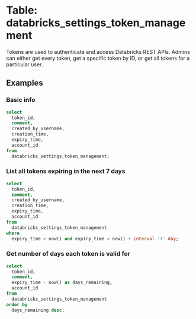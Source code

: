 # Table: databricks_settings_token_management

Tokens are used to authenticate and access Databricks REST APIs. Admins can either get every token, get a specific token by ID, or get all tokens for a particular user.

## Examples

### Basic info

```sql
select
  token_id,
  comment,
  created_by_username,
  creation_time,
  expiry_time,
  account_id
from
  databricks_settings_token_management;
```

### List all tokens expiring in the next 7 days

```sql
select
  token_id,
  comment,
  created_by_username,
  creation_time,
  expiry_time,
  account_id
from
  databricks_settings_token_management
where
  expiry_time > now() and expiry_time < now() + interval '7' day;
```

### Get number of days each token is valid for

```sql
select
  token_id,
  comment,
  expiry_time - now() as days_remaining,
  account_id
from
  databricks_settings_token_management
order by
  days_remaining desc;
```